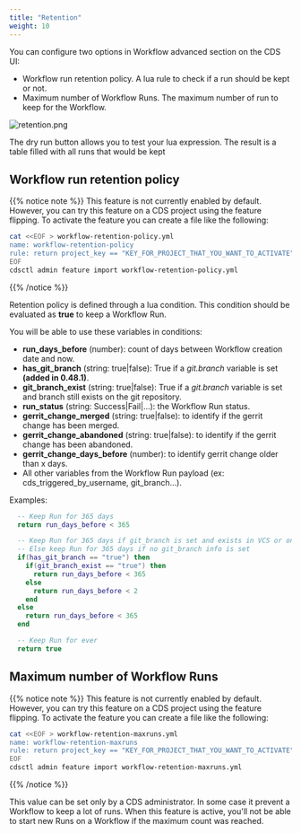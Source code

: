 ```yaml
---
title: "Retention"
weight: 10
---
```


You can configure two options in Workflow advanced section on the CDS UI:
* Workflow run retention policy. A lua rule to check if a run should be kept or not.
* Maximum number of Workflow Runs. The maximum number of run to keep for the Workflow. 

![retention.png](../images/workflow_retention.png)

The dry run button allows you to test your lua expression. The result is a table filled with all runs that would be kept

## Workflow run retention policy

{{% notice note %}}
This feature is not currently enabled by default. However, you can try this feature on a CDS project using the feature flipping.
To activate the feature you can create a file like the following:
```sh
cat <<EOF > workflow-retention-policy.yml
name: workflow-retention-policy
rule: return project_key == "KEY_FOR_PROJECT_THAT_YOU_WANT_TO_ACTIVATE"
EOF
cdsctl admin feature import workflow-retention-policy.yml
```
{{% /notice %}}

Retention policy is defined through a lua condition. This condition should be evaluated as **true** to keep a Workflow Run.

You will be able to use these variables in conditions:
  * **run_days_before** (number): count of days between Workflow creation date and now.
  * **has_git_branch** (string: true|false): True if a *git.branch* variable is set **(added in 0.48.1)**.
  * **git_branch_exist** (string: true|false): True if a *git.branch* variable is set and branch still exists on the git repository.
  * **run_status** (string: Success|Fail|...): the Workflow Run status.
  * **gerrit_change_merged** (string: true|false): to identify if the gerrit change has been merged.
  * **gerrit_change_abandoned** (string: true|false): to identify if the gerrit change has been abandoned.
  * **gerrit_change_days_before** (number): to identify gerrit change older than x days.
  * All other variables from the Workflow Run payload (ex: cds_triggered_by_username, git_branch...).

Examples:
```lua
  -- Keep Run for 365 days
  return run_days_before < 365
````
```lua
  -- Keep Run for 365 days if git_branch is set and exists in VCS or only 2 days for removed branches
  -- Else keep Run for 365 days if no git_branch info is set
  if(has_git_branch == "true") then
    if(git_branch_exist == "true") then
      return run_days_before < 365
    else
      return run_days_before < 2
    end
  else 
    return run_days_before < 365
  end
```
```lua
  -- Keep Run for ever
  return true
```

## Maximum number of Workflow Runs

{{% notice note %}}
This feature is not currently enabled by default. However, you can try this feature on a CDS project using the feature flipping.
To activate the feature you can create a file like the following:
```sh
cat <<EOF > workflow-retention-maxruns.yml
name: workflow-retention-maxruns
rule: return project_key == "KEY_FOR_PROJECT_THAT_YOU_WANT_TO_ACTIVATE"
EOF
cdsctl admin feature import workflow-retention-maxruns.yml
```
{{% /notice %}}

This value can be set only by a CDS administrator. In some case it prevent a Workflow to keep a lot of runs.
When this feature is active, you'll not be able to start new Runs on a Workflow if the maximum count was reached.
